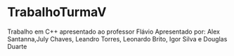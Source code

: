 # TrabalhoTurmaV
Trabalho em C++ apresentado ao professor Flávio 
Apresentado por: Alex Santanna,July Chaves, Leandro Torres, Leonardo Brito, Igor Silva e Douglas Duarte
